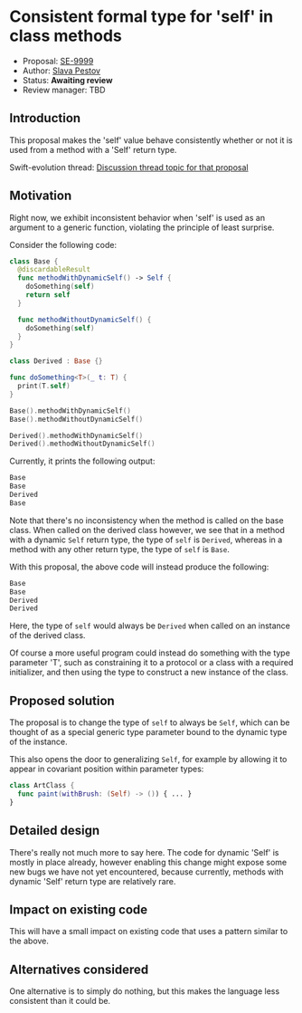 # Consistent formal type for 'self' in class methods

* Proposal: [SE-9999](9999-self-formal-type-in-class.md)
* Author: [Slava Pestov](https://github.com/slavapestov)
* Status: **Awaiting review**
* Review manager: TBD

## Introduction

This proposal makes the 'self' value behave consistently whether or
not it is used from a method with a 'Self' return type.

Swift-evolution thread: [Discussion thread topic for that proposal](http://news.gmane.org/gmane.comp.lang.swift.evolution)

## Motivation

Right now, we exhibit inconsistent behavior when 'self' is used as
an argument to a generic function, violating the principle of least
surprise.

Consider the following code:

```swift
class Base {
  @discardableResult
  func methodWithDynamicSelf() -> Self {
    doSomething(self)
    return self
  }

  func methodWithoutDynamicSelf() {
    doSomething(self)
  }
}

class Derived : Base {}

func doSomething<T>(_ t: T) {
  print(T.self)
}

Base().methodWithDynamicSelf()
Base().methodWithoutDynamicSelf()

Derived().methodWithDynamicSelf()
Derived().methodWithoutDynamicSelf()
```

Currently, it prints the following output:

```swift
Base
Base
Derived
Base
```

Note that there's no inconsistency when the method is called on the
base class. When called on the derived class however, we see that
in a method with a dynamic `Self` return type, the type of `self` is
`Derived`, whereas in a method with any other return type, the type
of `self` is `Base`.

With this proposal, the above code will instead produce the following:

```swift
Base
Base
Derived
Derived
```

Here, the type of `self` would always be `Derived` when called on an
instance of the derived class.

Of course a more useful program could instead do something with the
type parameter 'T', such as constraining it to a protocol or a class
with a required initializer, and then using the type to construct
a new instance of the class.

## Proposed solution

The proposal is to change the type of `self` to always be `Self`, which
can be thought of as a special generic type parameter bound to the
dynamic type of the instance.

This also opens the door to generalizing `Self`, for example by allowing
it to appear in covariant position within parameter types:

```swift
class ArtClass {
  func paint(withBrush: (Self) -> ()) { ... }
}
```

## Detailed design

There's really not much more to say here. The code for dynamic 'Self'
is mostly in place already, however enabling this change might expose
some new bugs we have not yet encountered, because currently, methods
with dynamic 'Self' return type are relatively rare.

## Impact on existing code

This will have a small impact on existing code that uses a pattern
similar to the above.

## Alternatives considered

One alternative is to simply do nothing, but this makes the language
less consistent than it could be.
